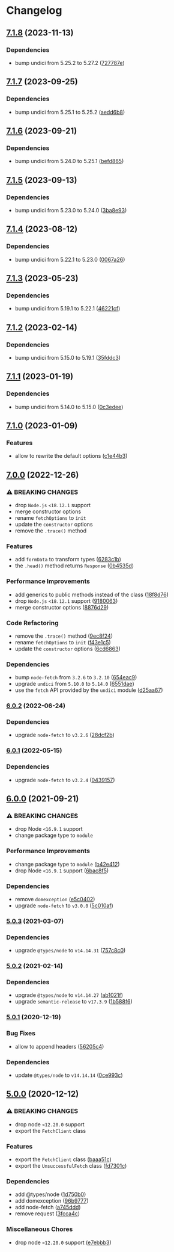 # Changelog

## [7.1.8](https://github.com/vansergen/rpc-request/compare/v7.1.7...v7.1.8) (2023-11-13)

### Dependencies

- bump undici from 5.25.2 to 5.27.2 ([727787e](https://github.com/vansergen/rpc-request/commit/727787e244172315be61e14b3eeca29ea2d7f0cb))

## [7.1.7](https://github.com/vansergen/rpc-request/compare/v7.1.6...v7.1.7) (2023-09-25)

### Dependencies

- bump undici from 5.25.1 to 5.25.2 ([aedd6b8](https://github.com/vansergen/rpc-request/commit/aedd6b8bdb05358c139bda91e5911a1b17280d73))

## [7.1.6](https://github.com/vansergen/rpc-request/compare/v7.1.5...v7.1.6) (2023-09-21)

### Dependencies

- bump undici from 5.24.0 to 5.25.1 ([befd865](https://github.com/vansergen/rpc-request/commit/befd8652a8d8965d0b558fd7719d01f649458bd9))

## [7.1.5](https://github.com/vansergen/rpc-request/compare/v7.1.4...v7.1.5) (2023-09-13)

### Dependencies

- bump undici from 5.23.0 to 5.24.0 ([3ba8e93](https://github.com/vansergen/rpc-request/commit/3ba8e93c46273e6991a2aebdcca1d4f8d1f8a6d9))

## [7.1.4](https://github.com/vansergen/rpc-request/compare/v7.1.3...v7.1.4) (2023-08-12)

### Dependencies

- bump undici from 5.22.1 to 5.23.0 ([0067a26](https://github.com/vansergen/rpc-request/commit/0067a26d6901d854527ad96d79a22afdd13520aa))

## [7.1.3](https://github.com/vansergen/rpc-request/compare/v7.1.2...v7.1.3) (2023-05-23)

### Dependencies

- bump undici from 5.19.1 to 5.22.1 ([46221cf](https://github.com/vansergen/rpc-request/commit/46221cf19966714a99b2ac6ab2c64648362e721e))

## [7.1.2](https://github.com/vansergen/rpc-request/compare/v7.1.1...v7.1.2) (2023-02-14)

### Dependencies

- bump undici from 5.15.0 to 5.19.1 ([35fddc3](https://github.com/vansergen/rpc-request/commit/35fddc33dd1e450a7333ba88248b887bafc23f89))

## [7.1.1](https://github.com/vansergen/rpc-request/compare/v7.1.0...v7.1.1) (2023-01-19)

### Dependencies

- bump undici from 5.14.0 to 5.15.0 ([0c3edee](https://github.com/vansergen/rpc-request/commit/0c3edee7ac08361bf110c9baeb04ee193d679dda))

## [7.1.0](https://github.com/vansergen/rpc-request/compare/v7.0.0...v7.1.0) (2023-01-09)

### Features

- allow to rewrite the default options ([c1e44b3](https://github.com/vansergen/rpc-request/commit/c1e44b338d601ceb7e4e121d30401ccd74c804db))

## [7.0.0](https://github.com/vansergen/rpc-request/compare/v6.0.2...v7.0.0) (2022-12-26)

### ⚠ BREAKING CHANGES

- drop `Node.js` `<18.12.1` support
- merge constructor options
- rename `fetchOptions` to `init`
- update the `constructor` options
- remove the `.trace()` method

### Features

- add `formData` to transform types ([6283c1b](https://github.com/vansergen/rpc-request/commit/6283c1b118d1083d46be722321fb918888d64389))
- the `.head()` method returns `Response` ([0b4535d](https://github.com/vansergen/rpc-request/commit/0b4535d68c3ae34dd20b2309f65b30ff678779ec))

### Performance Improvements

- add generics to public methods instead of the class ([18f8d76](https://github.com/vansergen/rpc-request/commit/18f8d7643d0ca391c575d2e92717d63e9345d01b))
- drop `Node.js` `<18.12.1` support ([9180063](https://github.com/vansergen/rpc-request/commit/9180063ee76d8e1680b39a164463e8d88d92b3e7))
- merge constructor options ([8876d29](https://github.com/vansergen/rpc-request/commit/8876d29487929ed5eb7998321dbd3bfbd5962f73))

### Code Refactoring

- remove the `.trace()` method ([9ec8f24](https://github.com/vansergen/rpc-request/commit/9ec8f249d06db4b5f59144fd62e1ca10a9fe0086))
- rename `fetchOptions` to `init` ([f43e1c5](https://github.com/vansergen/rpc-request/commit/f43e1c52e1f021109168907078f2addb749056c5))
- update the `constructor` options ([6cd6863](https://github.com/vansergen/rpc-request/commit/6cd68636cf63e98cbe1491360ccb1bf170069667))

### Dependencies

- bump `node-fetch` from `3.2.6` to `3.2.10` ([654eac9](https://github.com/vansergen/rpc-request/commit/654eac9624d9686546a580a936dccae522071e80))
- upgrade `undici` from `5.10.0` to `5.14.0` ([6551dae](https://github.com/vansergen/rpc-request/commit/6551dae7265f50886c4ea1053f6d1b724635a6db))
- use the `fetch` API provided by the `undici` module ([d25aa67](https://github.com/vansergen/rpc-request/commit/d25aa673429a9751472cd6c728a39f535fac4c71))

### [6.0.2](https://github.com/vansergen/rpc-request/compare/v6.0.1...v6.0.2) (2022-06-24)

### Dependencies

- upgrade `node-fetch` to `v3.2.6` ([28dcf2b](https://github.com/vansergen/rpc-request/commit/28dcf2b79397a5308c4137b6918a2597e8f05158))

### [6.0.1](https://github.com/vansergen/rpc-request/compare/v6.0.0...v6.0.1) (2022-05-15)

### Dependencies

- upgrade `node-fetch` to `v3.2.4` ([0439157](https://github.com/vansergen/rpc-request/commit/04391576380e650707350bbeb291043afa36d43a))

## [6.0.0](https://github.com/vansergen/rpc-request/compare/v5.0.3...v6.0.0) (2021-09-21)

### ⚠ BREAKING CHANGES

- drop Node `<16.9.1` support
- change package type to `module`

### Performance Improvements

- change package type to `module` ([b42e412](https://github.com/vansergen/rpc-request/commit/b42e412177d76cbdba436bda4f644f66af1c4756))
- drop Node `<16.9.1` support ([6bac8f5](https://github.com/vansergen/rpc-request/commit/6bac8f5611c8342843cd7d27ef4b06fd253c6436))

### Dependencies

- remove `domexception` ([e5c0402](https://github.com/vansergen/rpc-request/commit/e5c0402fd0a91cbd2c4e5f7fbaa0914634e8f14c))
- upgrade `node-fetch` to `v3.0.0` ([5c010af](https://github.com/vansergen/rpc-request/commit/5c010af57d3767498ae1e4d6fa87072aee8d8baf))

### [5.0.3](https://github.com/vansergen/rpc-request/compare/v5.0.2...v5.0.3) (2021-03-07)

### Dependencies

- upgrade `@types/node` to `v14.14.31` ([757c8c0](https://github.com/vansergen/rpc-request/commit/757c8c05efa64a5aefabc1432792b381a2800414))

### [5.0.2](https://github.com/vansergen/rpc-request/compare/v5.0.1...v5.0.2) (2021-02-14)

### Dependencies

- upgrade `@types/node` to `v14.14.27` ([ab1021f](https://github.com/vansergen/rpc-request/commit/ab1021f14bf42352627ff74534dc26ba328049ca))
- upgrade `semantic-release` to `v17.3.9` ([1b588f6](https://github.com/vansergen/rpc-request/commit/1b588f64863a40e7ec8e4272964daf67f07396fe))

### [5.0.1](https://github.com/vansergen/rpc-request/compare/v5.0.0...v5.0.1) (2020-12-19)

### Bug Fixes

- allow to append headers ([56205c4](https://github.com/vansergen/rpc-request/commit/56205c4e6224d929ee8547a224af52037994819f))

### Dependencies

- update `@types/node` to `v14.14.14` ([0ce993c](https://github.com/vansergen/rpc-request/commit/0ce993c67141c4c01732605739d2bf22ddb077f3))

## [5.0.0](https://github.com/vansergen/rpc-request/compare/v4.0.10...v5.0.0) (2020-12-12)

### ⚠ BREAKING CHANGES

- drop node `<12.20.0` support
- export the `FetchClient` class

### Features

- export the `FetchClient` class ([baaa51c](https://github.com/vansergen/rpc-request/commit/baaa51cbbe309c0a1d5f1a075a83773235ef7fee))
- export the `UnsuccessfulFetch` class ([fd7301c](https://github.com/vansergen/rpc-request/commit/fd7301c5d1d514eb46756735cc71944af9066111))

### Dependencies

- add @types/node ([1d750b0](https://github.com/vansergen/rpc-request/commit/1d750b0b3d5ffa25a70ee025380542d76193480f))
- add domexception ([96b9777](https://github.com/vansergen/rpc-request/commit/96b9777a50d5a7cddf234a301126cabf1e3617b4))
- add node-fetch ([a745ddd](https://github.com/vansergen/rpc-request/commit/a745ddd6a3fbd15131197c3d0f855ed1c8a43a78))
- remove request ([3fcca4c](https://github.com/vansergen/rpc-request/commit/3fcca4c57cdf50e4af01af0433185f8194b22ef7))

### Miscellaneous Chores

- drop node `<12.20.0` support ([e7ebbb3](https://github.com/vansergen/rpc-request/commit/e7ebbb3c4a27dfd8a7b6266ae3ad085d3016ec74))
